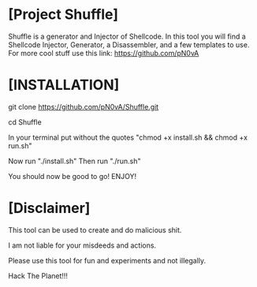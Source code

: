 # [Project Shuffle]

Shuffle is a generator and Injector of Shellcode.
In this tool you will find a Shellcode Injector, Generator, a Disassembler, and a few templates to use.
For more cool stuff use this link: https://github.com/pN0vA
# [INSTALLATION]
git clone https://github.com/pN0vA/Shuffle.git

cd Shuffle

In your terminal put without the quotes "chmod +x install.sh && chmod +x run.sh"

Now run "./install.sh" Then run "./run.sh"

You should now be good to go! ENJOY!

# [Disclaimer]

This tool can be used to create and do malicious shit.


I am not liable for your misdeeds and actions.

Please use this tool for fun and experiments and not illegally.

Hack The Planet!!!

